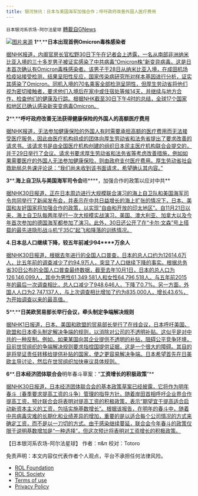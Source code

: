 ```yaml
---
title: 银河快讯：日本与美国海军加强合作；呼吁政府改善外国人医疗费用
---
```

`日本银河系农场-阿尔法星球` [轉載自GNews](https://gnews.org/zh-hans/1720087/)

![](https://assets.gnews.org/wp-content/uploads/2021/12/K10013368511_2111301810_2111301829_01_02.jpg)[图片来源](https://www3.nhk.or.jp/)
**1****.****日本出现首例Omicron毒株感染者**

[据NHK报道，内阁官房长官松野30日下午在记者会上透露，一名从南部非洲纳米比亚入境的三十多岁男子被证实感染了中共病毒“Omicron株”新变异病毒。这是日本首次确认有Omicron毒株感染者。该男子于28日从纳米比亚入境，在成田机场检疫站接受检测，结果呈阳性反应，国家传染病研究所对样本基因进行分析，证实其感染了Omicron。同机入境的70名乘客全部检测呈阴性，但厚生劳动省将他们视为密切接触者，要求他们入境后在家中或住宿处等候14天，并继续与地方合作，检查他们的健康及行踪。根据NHK截至30日下午4时的总结，全球17个国家和地区已确认感染新突变病毒Omicron。](https://www3.nhk.or.jp/news/html/20211130/k10013368041000.html?utm_int=news-politics_contents_list-items_011)

**2****.****呼吁政府改善无法获得健康保险的外国人的高额医疗费用**

[据NHK报道，无法参加健康保险的外国人有时需要承担高额的医疗费用而无法接受医疗服务，因此由医疗机构组成的团体向厚生劳动省和法务省提出了要求改善的请求书。该请求书是由全国医疗机构创建的组织日本民主医疗机构联合会提交的，并于29日举行了会议。请求书要求厚生劳动省和法务省等考虑改善措施，例如如果需要医疗的外国人无法参加健康保险，则由政府支付医疗费用。厚生劳动省社会救助局总务课评论说：“我们尚未收到该书面请求，希望确认其内容。”](https://www3.nhk.or.jp/news/html/20211129/k10013366781000.html?utm_int=all_side_ranking-social_001)

**3****.****海上自卫队与美国海军司令会****晤****，加强合作的政策以应对中共**

[据NHK30日报道，正在日本周边进行大规模联合演习的海上自卫队和美国海军司令共同举行了新闻发布会，并表示在中共日益增长的海上扩张的情况下，日本、美国和友好国家将加强合作的政策，以实现“自由和开放的印太地区”。自11月21日以来，海上自卫队每两年举行一次大规模实战演习，美国、澳大利亚、加拿大以及今年首次参加的德国海军都参加了演习。此外，30日还公开了在“卡尔·文森”号上搭载的最先进隐形战斗机“F35C”起飞和降落的训练情况。](https://www3.nhk.or.jp/news/html/20211130/k10013368511000.html?utm_int=news-social_contents_list-items_013)

**4.****日本总人口****继续下降，****较五年前减少****94****万余人**

[据NHK30日报道，根据去年进行的全国人口普查，日本的总人口约为12614.6万人，比五年前的调查减少了约94.9万人，突显了人口继续下降的事实。根据总务省30日公布的全国人口普查最终数据，截至去年10月1日，日本的总人口为126,146,099人，其中为男性61,349,581人和女性64,796,518人。与五年前2015年的最后一次调查相比，总人口减少了948,646人，下降了0.7%。另一方面，外国人人口为2,747,137人，与上次调查相比增加了约为835,000人，增长43.6%，为开始调查以来的最高值。](https://www3.nhk.or.jp/news/html/20211130/k10013368541000.html?utm_int=news-social_contents_list-items_018)

**5****.****日美欧贸易部长举行会议，牵头制定争端解决规则**

[据NHK1日报道，日本、美国和欧盟的贸易部长举行了在线会议，日本呼吁美国、欧盟和日本牵头制定解决争端的规则，以消除对公司的不透明补贴。这似乎是对中共的一种反制。例如，如果某国向其企业提供不透明的补贴，阻碍公平竞争环境，目前世贸组织的争端解决规则要求指控国提供证据，这是一个很大的障碍。其目的是将举证责任转移给提供补贴的国家，使之更容易解决争端。日本希望首先在日美欧主导讨论，然后在世贸组织加快审议具体规则。](https://www3.nhk.or.jp/news/html/20211201/k10013369051000.html)

**6****.****日本经济团体联合会****明年春斗草案：“****工资增长的积极政策****”**

[据NHK30日报道，日本经济团体联合会的基本政策草案已经披露，它将作为明年春斗（春季要求提高工资的斗争）管理的指导方针。随着岸田首相呼吁企业界合作提高工资，预计联合会将表明对提高工资的积极政策，表示“期望宜于提高适合启动新资本主义的工资，包括实施基数增长”。根据该报告，在明年的春斗中，随着中共病毒灾难的长期化和业绩差异的增加，重要的是以适合每个公司情况的方式来确定工资，而不是以一刀切的方式。由于感染继续蔓延，联合会今年春斗的政策仅限于说明基数增加是“一种选择”，但这次预计将表明对工资增长的积极政策。](https://www3.nhk.or.jp/news/html/20211130/k10013368911000.html?utm_int=news-business_contents_list-items_003)

【日本银河系农场-阿尔法星球】
作者：π&π
校对：Totoro

 

免责声明：本文内容仅代表作者个人观点，平台不承担任何法律风险。

- [ROL Foundation](https://rolfoundation.org/)
- [ROL Society](https://rolsociety.org/)
- [Terms of use](https://gnews.org/terms-of-use-3/)
- [Privacy Policy](https://gnews.org/privacy-policy/)
